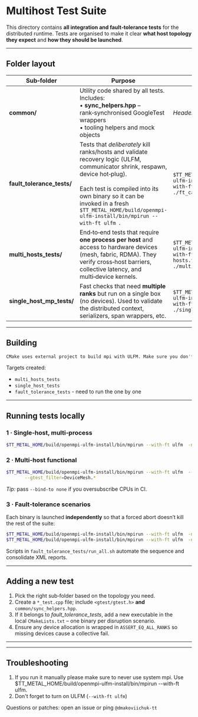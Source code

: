 # Multihost Test Suite

This directory contains **all integration and fault‑tolerance tests** for the distributed runtime.  Tests are organised to make it clear **what host topology they expect** and **how they should be launched**.

---

## Folder layout

| Sub‑folder                   | Purpose                                                                                                                                                                                                                  | Typical launcher                                       |
| ---------------------------- | ------------------------------------------------------------------------------------------------------------------------------------------------------------------------------------------------------------------------ | ------------------------------------------------------ |
| **common/**                  | Utility code shared by all tests.  Includes:<br>• **sync\_helpers.hpp** – rank‑synchronised GoogleTest wrappers<br>• tooling helpers and mock objects                                                                    | *Header‑only* (no launcher)                            |
| **fault\_tolerance\_tests/** | Tests that *deliberately* kill ranks/hosts and validate recovery logic (ULFM, communicator shrink, respawn, device hot‑plug).<br><br>Each test is compiled into its own binary so it can be invoked in a fresh `$TT_METAL_HOME/build/openmpi-ulfm-install/bin/mpirun --with-ft ulfm `. | `$TT_METAL_HOME/build/openmpi-ulfm-install/bin/mpirun --with-ft ulfm  -np <N> ./ft_case_X`                           |
| **multi\_hosts\_tests/**     | End‑to‑end tests that require **one process per host** and access to hardware devices (mesh, fabric, RDMA). They verify cross‑host barriers, collective latency, and multi‑device kernels.                               | `$TT_METAL_HOME/build/openmpi-ulfm-install/bin/mpirun --with-ft ulfm  --hostfile hosts.txt -ppn 1 ./multihost_suite` |
| **single\_host\_mp\_tests/** | Fast checks that need **multiple ranks** but run on a single box (no devices). Used to validate the distributed context, serializers, span wrappers, etc.                                                                | `$TT_METAL_HOME/build/openmpi-ulfm-install/bin/mpirun --with-ft ulfm  -np 8 ./single_host_mp_tests`                     |


---

## Building

```bash
CMake uses external project to build mpi with ULFM. Make sure you don't use a system mpirun
```

Targets created:

* `multi_hosts_tests`
* `single_host_tests`
* `fault_tolerance_tests` - need to run the one by one

---

## Running tests locally

### 1 · Single‑host, multi‑process

```bash
$TT_METAL_HOME/build/openmpi-ulfm-install/bin/mpirun --with-ft ulfm  -np 8 ./single_host_suite --gtest_output=xml:results_single.xml
```

### 2 · Multi‑host functional

```bash
$TT_METAL_HOME/build/openmpi-ulfm-install/bin/mpirun --with-ft ulfm  --hostfile hosts.txt -ppn 1 ./multi_hosts_suite \
       --gtest_filter=DeviceMesh.*
```

*Tip:* pass `--bind-to none` if you oversubscribe CPUs in CI.

### 3 · Fault‑tolerance scenarios

Each binary is launched **independently** so that a forced abort doesn’t kill the rest of the suite:

```bash
$TT_METAL_HOME/build/openmpi-ulfm-install/bin/mpirun --with-ft ulfm  -np 4 ./ft_suite --gtest_filter=FaultTolerance.comm_recover
$TT_METAL_HOME/build/openmpi-ulfm-install/bin/mpirun --with-ft ulfm  -np 8 ./ft_suite --gtest_filter=FaultTolerance.rank_restart
```

Scripts in `fault_tolerance_tests/run_all.sh` automate the sequence and consolidate XML reports.


---

## Adding a new test

1. Pick the right sub‑folder based on the topology you need.
2. Create a `*_test.cpp` file; include `<gtest/gtest.h>` **and** `common/sync_helpers.hpp`.
3. If it belongs to *fault\_tolerance\_tests*, add a new executable in the local `CMakeLists.txt` – one binary per disruption scenario.
4. Ensure any device allocation is wrapped in `ASSERT_EQ_ALL_RANKS` so missing devices cause a collective fail.

---



---

## Troubleshooting
1. If you run it manually please make sure to never use system mpi. Use $TT_METAL_HOME/build/openmpi-ulfm-install/bin/mpirun --with-ft ulfm.
2. Don't forget to turn on ULFM (`--with-ft ulfm`)

Questions or patches: open an issue or ping `@dmakoviichuk-tt`

